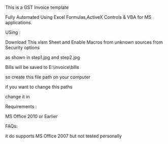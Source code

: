 This is a GST Invoice template

Fully Automated Using Excel Formulas,ActiveX Controls & VBA for MS applications.

USing : 


Download This xlsm Sheet and Enable Macros from unknown sources from Security options

as shown in step1.jpg and step2.jpg

Bills will be saved to E:\invoice\bills


so create this file path on your computer

if you want to change this paths 

change it in 



Requirements :

MS Office 2010 or Earlier

FAQs:

it do supports MS Office 2007 but not tested personally
